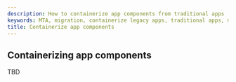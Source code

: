```yaml
---
description: How to containerize app components from traditional apps
keywords: MTA, migration, containerize legacy apps, traditional apps, modernize, containers, services, microservices
title: Containerize app components
---
```


## Containerizing app components

TBD

